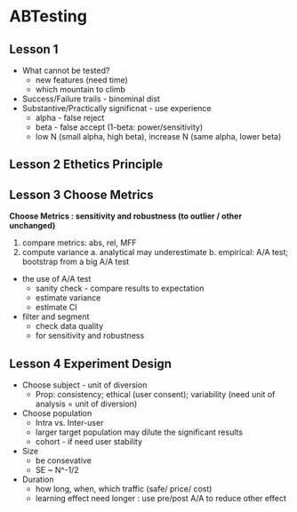 # ABTesting

## Lesson 1
* What cannot be tested? 
  * new features (need time)
  * which mountain to climb
* Success/Failure trails - binominal dist
* Substantive/Practically significnat - use experience
  * alpha - false reject
  * beta - false accept (1-beta: power/sensitivity)
  * low N (small alpha, high beta), increase N (same alpha, lower beta)

## Lesson 2 Ethetics Principle

## Lesson 3 Choose Metrics

**Choose Metrics : sensitivity and robustness (to outlier / other unchanged)**
1. compare metrics: abs, rel, MFF
2. compute variance
  a. analytical may underestimate
  b. empirical: A/A test; bootstrap from a big A/A test

* the use of A/A test
  * sanity check - compare results to expectation
  * estimate variance
  * estimate CI
* filter and segment
  * check data quality
  * for sensitivity and robustness

## Lesson 4 Experiment Design

* Choose subject - unit of diversion
  * Prop: consistency; ethical (user consent); variability (need unit of analysis = unit of diversion)
* Choose population
  * Intra vs. Inter-user
  * larger target population may dilute the significant results
  * cohort - if need user stability
* Size
  * be consevative
  * SE ~ N^-1/2
* Duration
  * how long, when, which traffic (safe/ price/ cost)
  * learning effect need longer : use pre/post A/A to reduce other effect
 
